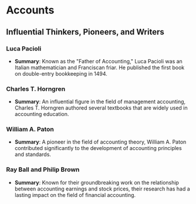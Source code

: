 # Accounts

## Influential Thinkers, Pioneers, and Writers

### Luca Pacioli
- **Summary**: Known as the "Father of Accounting," Luca Pacioli was an Italian mathematician and Franciscan friar. He published the first book on double-entry bookkeeping in 1494.

### Charles T. Horngren
- **Summary**: An influential figure in the field of management accounting, Charles T. Horngren authored several textbooks that are widely used in accounting education.

### William A. Paton
- **Summary**: A pioneer in the field of accounting theory, William A. Paton contributed significantly to the development of accounting principles and standards.

### Ray Ball and Philip Brown
- **Summary**: Known for their groundbreaking work on the relationship between accounting earnings and stock prices, their research has had a lasting impact on the field of financial accounting.
